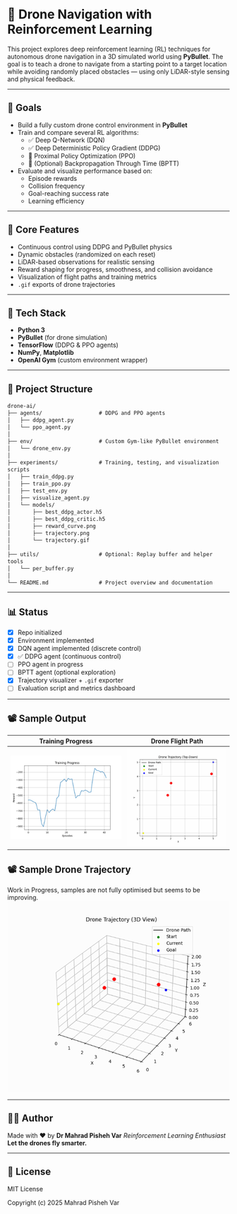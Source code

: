 # 🚁 Drone Navigation with Reinforcement Learning

This project explores deep reinforcement learning (RL) techniques for autonomous drone navigation in a 3D simulated world using **PyBullet**. The goal is to teach a drone to navigate from a starting point to a target location while avoiding randomly placed obstacles — using only LiDAR-style sensing and physical feedback.

---

## 🎯 Goals

- Build a fully custom drone control environment in **PyBullet**
- Train and compare several RL algorithms:
  - ✅ Deep Q-Network (DQN)
  - ✅ Deep Deterministic Policy Gradient (DDPG)
  - 🧪 Proximal Policy Optimization (PPO)
  - 🧪 (Optional) Backpropagation Through Time (BPTT)
- Evaluate and visualize performance based on:
  - Episode rewards
  - Collision frequency
  - Goal-reaching success rate
  - Learning efficiency

---

## 🧠 Core Features

- Continuous control using DDPG and PyBullet physics
- Dynamic obstacles (randomized on each reset)
- LiDAR-based observations for realistic sensing
- Reward shaping for progress, smoothness, and collision avoidance
- Visualization of flight paths and training metrics
- `.gif` exports of drone trajectories

---

## 🧰 Tech Stack

- **Python 3**
- **PyBullet** (for drone simulation)
- **TensorFlow** (DDPG & PPO agents)
- **NumPy**, **Matplotlib**
- **OpenAI Gym** (custom environment wrapper)

---

## 📁 Project Structure
```
drone-ai/
├── agents/                  # DDPG and PPO agents
│   ├── ddpg_agent.py
│   └── ppo_agent.py
│
├── env/                     # Custom Gym-like PyBullet environment
│   └── drone_env.py
│
├── experiments/             # Training, testing, and visualization scripts
│   ├── train_ddpg.py
│   ├── train_ppo.py
│   ├── test_env.py
│   ├── visualize_agent.py
│   └── models/
│       ├── best_ddpg_actor.h5
│       ├── best_ddpg_critic.h5
│       ├── reward_curve.png
│       ├── trajectory.png
│       └── trajectory.gif
│
├── utils/                   # Optional: Replay buffer and helper tools
│   └── per_buffer.py
│
└── README.md                # Project overview and documentation
```

---

## 📊 Status

- [x] Repo initialized
- [x] Environment implemented
- [x] DQN agent implemented (discrete control)
- [x] ✅ DDPG agent (continuous control)
- [ ] PPO agent in progress
- [ ] BPTT agent (optional exploration)
- [x] Trajectory visualizer + `.gif` exporter
- [ ] Evaluation script and metrics dashboard

---

## 📽️ Sample Output

| Training Progress | Drone Flight Path |
|-------------------|-------------------|
| ![Reward Curve](experiments/models/reward_curve.png) | ![Trajectory](experiments/models/trajectory.gif) |

## 📽️ Sample Drone Trajectory
Work in Progress, samples are not fully optimised but seems to be improving.
![](experiments/models/trajectory_3d.gif)


---

## 👩‍💻 Author

Made with ❤️ by **Dr Mahrad Pisheh Var**
_Reinforcement Learning Enthusiast_
**Let the drones fly smarter.**

---

## 📜 License

MIT License

Copyright (c) 2025 Mahrad Pisheh Var
